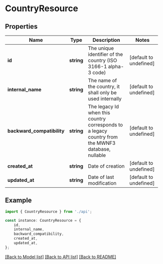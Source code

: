 # CountryResource


## Properties

Name | Type | Description | Notes
------------ | ------------- | ------------- | -------------
**id** | **string** | The unique identifier of the country (ISO 3166-1 alpha-3 code) | [default to undefined]
**internal_name** | **string** | The name of the country, it shall only be used internally | [default to undefined]
**backward_compatibility** | **string** | The legacy Id when this country corresponds to a legacy country from the MWNF3 database, nullable | [default to undefined]
**created_at** | **string** | Date of creation | [default to undefined]
**updated_at** | **string** | Date of last modification | [default to undefined]

## Example

```typescript
import { CountryResource } from './api';

const instance: CountryResource = {
    id,
    internal_name,
    backward_compatibility,
    created_at,
    updated_at,
};
```

[[Back to Model list]](../README.md#documentation-for-models) [[Back to API list]](../README.md#documentation-for-api-endpoints) [[Back to README]](../README.md)
